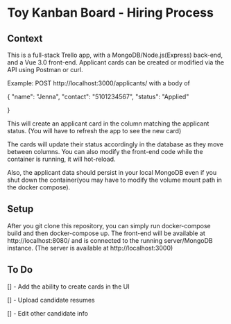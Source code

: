 # Toy Kanban Board - Hiring Process

## Context

This is a full-stack Trello app, with a MongoDB/Node.js(Express) back-end, and a Vue 3.0 front-end. Applicant cards can be created or modified via the API using Postman or curl.

Example: POST http://localhost:3000/applicants/ with a body of 

{
  "name": "Jenna",
  "contact": "5101234567",
  "status": "Applied"

}

This will create an applicant card in the column matching the applicant status. (You will have to refresh the app to see the new card)

The cards will update their status accordingly in the database as they move between columns. You can also modify the front-end code while the container is running, it will hot-reload.

Also, the applicant data should persist in your local MongoDB even if you shut down the container(you may have to modify the volume mount path in the docker compose).

## Setup

After you git clone this repository, you can simply run docker-compose build and then docker-compose up. The front-end will be available at http://localhost:8080/ and is connected to the running server/MongoDB instance. (The server is available at http://localhost:3000)

## To Do

[] - Add the ability to create cards in the UI

[] - Upload candidate resumes

[] - Edit other candidate info


